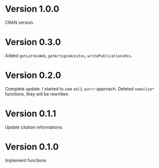 Version 1.0.0
===
CRAN version. 

Version 0.3.0
===
Added `getLattesWeb`, `getArtigosAceitos`, `writePublicationsRis`.

Version 0.2.0
===
Complete update. I started to use `xml2`, `purrr` approach.
Deleted `nomalize*` functions, they will be rewritten.

Version 0.1.1
===
Update citation informations.

Version 0.1.0
===
Implement functions


